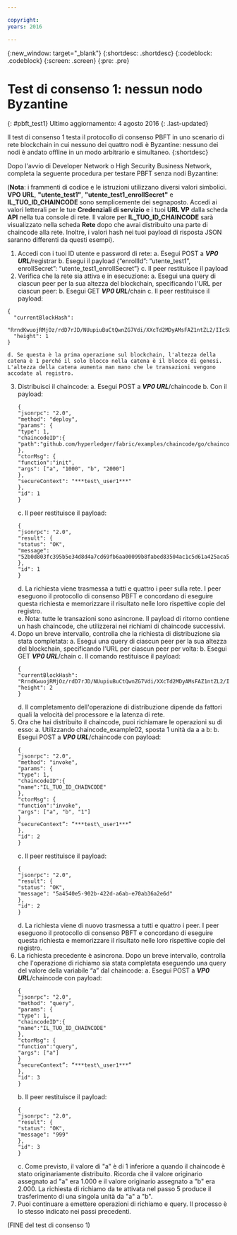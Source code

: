 ```yaml
---

copyright:
years: 2016

---
```


{:new_window: target="_blank"}
{:shortdesc: .shortdesc}
{:codeblock: .codeblock}
{:screen: .screen}
{:pre: .pre}


# Test di consenso 1: nessun nodo Byzantine
{: #pbft_test1}
Ultimo aggiornamento: 4 agosto 2016
{: .last-updated}

Il test di consenso 1 testa il protocollo di consenso PBFT in uno scenario di rete blockchain in cui nessuno dei quattro nodi è Byzantine: nessuno dei nodi è andato offline in un modo arbitrario e simultaneo.
{:shortdesc}

Dopo l'avvio di Developer Network o High Security Business Network, completa la seguente procedura per testare PBFT senza nodi Byzantine:

(**Nota**:  i frammenti di codice e le istruzioni utilizzano diversi valori simbolici.  **VPO URL**, **"utente_test1"**, **"utente_test1_enrollSecret"** e **IL_TUO_ID_CHAINCODE** sono semplicemente dei segnaposto.  Accedi ai valori letterali per le tue **Credenziali di servizio** e i tuoi **URL VP** dalla scheda **API** nella tua console di rete.  Il valore per **IL_TUO_ID_CHAINCODE** sarà visualizzato nella scheda **Rete** dopo che avrai distribuito una parte di chaincode alla rete.  Inoltre, i valori hash nei tuoi payload di risposta JSON saranno differenti da questi esempi).

1.	Accedi con i tuoi ID utente e password di rete:
    a.  Esegui POST a ***VP0 URL***/registrar
    b.	Esegui il payload {“enrollId”: “utente_test1”, enrollSecret”: “utente_test1_enrollSecret”}
    c.	Il peer restituisce il payload
2.	Verifica che la rete sia attiva e in esecuzione:
    a.	Esegui una query di ciascun peer per la sua altezza del blockchain, specificando l'URL per ciascun peer:
    b.  Esegui GET ***VP0 URL***/chain
    c.  Il peer restituisce il payload:
   ```
   {
     "currentBlockHash":
     "RrndKwuojRMjOz/rdD7rJD/NUupiuBuCtQwnZG7Vdi/XXcTd2MDyAMsFAZ1ntZL2/IIcSUeatIZAKS6ss7fEvg==",
     "height": 1
   }
   ```
    d. Se questa è la prima operazione sul blockchain, l'altezza della catena è 1 perché il solo blocco nella catena è il blocco di genesi. L'altezza della catena aumenta man mano che le transazioni vengono accodate al registro.
3.	Distribuisci il chaincode:
    a.	Esegui POST a ***VP0 URL***/chaincode
    b.  Con il payload:  
       ```
       {
       "jsonrpc": "2.0",
       "method": "deploy",
       "params": {
       "type": 1,
       "chaincodeID":{
       "path":"github.com/hyperledger/fabric/examples/chaincode/go/chaincode_example02"
       },
       "ctorMsg": {
       "function":"init",
       "args": ["a", "1000", "b", "2000"]
       },
       "secureContext": "***test\_user1***"
       },
       "id": 1
       }
       ```
     c.  Il peer restituisce il payload:  
       ```
       {
       "jsonrpc": "2.0",
       "result": {
       "status": "OK",
       "message":
       "52b0d803fc395b5e34d8d4a7cd69fb6aa00099b8fabed83504ac1c5d61a425aca5b3ad3bf96643ea4fdaac132c417c37b00f88fa800de7ece387d008a76d3586"
       },
       "id": 1
       }
       ```
    d. La richiesta viene trasmessa a tutti e quattro i peer sulla rete. I peer eseguono il protocollo di consenso PBFT e concordano di eseguire questa richiesta e memorizzare il risultato nelle loro rispettive copie del registro.  
    e. Nota: tutte le transazioni sono asincrone. Il payload di ritorno contiene un hash chaincode, che utilizzerai nei richiami di chaincode successivi.
4.  Dopo un breve intervallo, controlla che la richiesta di distribuzione sia stata completata:
    a.  Esegui una query di ciascun peer per la sua altezza del blockchain, specificando l'URL per ciascun peer per volta:
    b.  Esegui GET ***VP0 URL***/chain
    c.  Il comando restituisce il payload:
      ```
      {
      "currentBlockHash":
      "RrndKwuojRMjOz/rdD7rJD/NUupiuBuCtQwnZG7Vdi/XXcTd2MDyAMsFAZ1ntZL2/IIcSUeatIZAKS6ss7fEvg==",
      "height": 2
      }
      ```
    d.  Il completamento dell'operazione di distribuzione dipende da fattori quali la velocità del processore e la latenza di rete.
5.  Ora che hai distribuito il chaincode, puoi richiamare le operazioni su di esso:
    a.  Utilizzando chaincode_example02, sposta 1 unità da a a b:
    b.  Esegui POST a ***VP0 URL***/chaincode con payload:
      ```
      {
      "jsonrpc": "2.0",
      "method": "invoke",
      "params": {
      "type": 1,
      "chaincodeID":{
      "name":"IL_TUO_ID_CHAINCODE"
      },
      "ctorMsg": {
      "function":"invoke",
      "args": ["a", "b", "1"]
      }
      “secureContext”: “***test\_user1***”
      },
      "id": 2
      }
      ```
    c.  Il peer restituisce il payload:
      ```
      {
      "jsonrpc": "2.0",
      "result": {
      "status": "OK",
      "message": "5a4540e5-902b-422d-a6ab-e70ab36a2e6d"
      },
      "id": 2
      }
      ```  
    d.  La richiesta viene di nuovo trasmessa a tutti e quattro i peer. I peer eseguono il protocollo di consenso PBFT e concordano di eseguire questa richiesta e memorizzare il risultato nelle loro rispettive copie del registro.
6.  La richiesta precedente è asincrona. Dopo un breve intervallo, controlla che l'operazione di richiamo sia stata completata eseguendo una query del valore della variabile “a” dal chaincode:
a.  Esegui POST a ***VP0 URL***/chaincode con payload:
      ```
      {
      "jsonrpc": "2.0",
      "method": "query",
      "params": {
      "type": 1,
      "chaincodeID":{
      "name":"IL_TUO_ID_CHAINCODE"
      },
      "ctorMsg": {
      "function":"query",
      "args": ["a"]
      }
      “secureContext”: “***test\_user1***”
      },
      "id": 3
      }
      ```   
    b.  Il peer restituisce il payload:
      ```
      {
      "jsonrpc": "2.0",
      "result": {
      "status": "OK",
      "message": "999"
      },
      "id": 3
      }
      ```
    c.  Come previsto, il valore di "a" è di 1 inferiore a quando il chaincode è stato originariamente distribuito.  Ricorda che il valore originario assegnato ad "a" era 1.000 e il valore originario assegnato a "b" era 2.000.  La richiesta di richiamo da te attivata nel passo 5 produce il trasferimento di una singola unità da "a" a "b".
7.  Puoi continuare a emettere operazioni di richiamo e query. Il processo è lo stesso indicato nei passi precedenti.

  (FINE del test di consenso 1)
